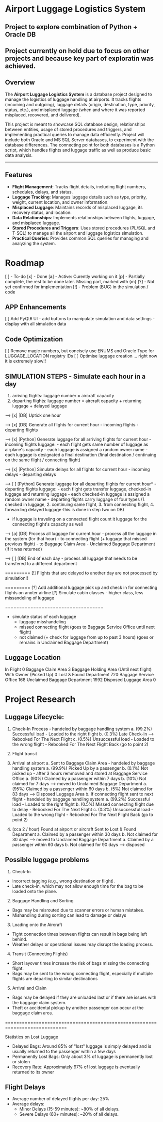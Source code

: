 # Airport Luggage Logistics System
## Project to explore combination of Python + Oracle DB
## Project currently on hold due to focus on other projects and because key part of exploratin was achieved.

## Overview

The **Airport Luggage Logistics System** is a database project designed to manage the logistics of luggage handling at airports. It tracks flights (incoming and outgoing), luggage details (origin, destination, type, priority, status, etc.), and misplaced luggage (when and where it was reported misplaced, recovered, and delivered). 

This project is meant to showcase SQL database design, relationships between entities, usage of stored procedures and triggers, and implementing practical queries to manage data efficiently. 
Project will include both Oracle and MS SQL Server databases, to experiment with the database differences. The connecting point for both databases is a Python script, which handles flights and luggage traffic as well as produce basic data analysis. 

---

## Features

- **Flight Management**: Tracks flight details, including flight numbers, schedules, delays, and status.
- **Luggage Tracking**: Manages luggage details such as type, priority, weight, current location, and owner information.
- **Misplaced Luggage**: Maintains records of misplaced luggage, its recovery status, and location.
- **Data Relationships**: Implements relationships between flights, luggage, and misplaced luggage.
- **Stored Procedures and Triggers**: Uses stored procedures (PL/SQL and T-SQL) to manage all the airport and luggage logistics simulation.
- **Practical Queries**: Provides common SQL queries for managing and analyzing the system.




Roadmap
==

[ ] - To-do
[x] - Done
[a] - Active: Curently working on it
[p] - Partially complete, the rest to be done later. Missing part, marked with {m}
[?] - Not yet confirmed for implementation
[!] - Problem (BUG) in the simulation / code


## APP Enhancements


[ ] Add PyQt6 UI 
    - add buttons to manipulate simulation and data settings
    - display with all simulation data


## Code Optimization

[ ] Remove magic numbers, but concisely use ENUMS and Oracle Type for LUGGAGE_LOCATION registry IDs
[ ] Optimise luggage creation ... right now it is extremely slow!!

## SIMULATION STEPS - Simulate each hour in a day

1. arriving flights: luggage number = aircraft capacity
2. departing flights: luggage number = aircraft capacity + returning luggage + delayed luggage



--> [x] [DB] Uptick one hour

--> [x] [DB] Generate all flights for current hour
    - incoming flights
    - departing flights

--> [x] [Python] Generate luggage for all arriving flights for current hour
    - incoming flights luggage:
        - each flight gets same number of luggage as airplane's capacity
        - each luggage is assigned a random owner name
        - each luggage is designated a final destination (final destination / continuing on the same flight / connecting flight)

--> [x] [Python] Simulate delays for all flights for current hour
    - incoming delays
    - departing delays

--> [ ] [Python] Generate luggage for all departing flights for current hour*
    - departing flights luggage:
        - each flight gets transfer luggage, checked-in luggage and returning luggage
        - each checked-in luggage is assigned a random owner name
        - departing flights carry luggage of four types (1. checked in luggage, 2. continuing same flight, 3. from connecting flight, 4. forwarding delayed luggage-this is done in step two on DB)

* if luggage is traveling on a connected flight count it luggage for the connecting flight's capacity as well


--> [a] [DB] Process all luggage for current hour
    - process all the luggage in the system (for that hour)
        - to connecting flight (+ luggage that missed previous flight)
        - to Baggage Claim Area
        - Unclaimed Baggage Department (if it was returned)


  

--> [ ] [DB] End of each day
    - process all luggage that needs to be transfered to a different department

=========
[!] Flights that are delayed to another day are not processed by simulation!!


=========
[?] Add additional luggage pick up and check in for connecting flights on anoter airline
[?] Simulate cabin classes - higher class, less missandeling of luggage

===================================

- simulate status of each luggage
    - luggage misshandeling
    - missed connecting flight (goes to Baggage Service Office until next flight)
    - not claimed (+ check for luggage from up to past 3 hours) (goes or remains in Unclaimed Baggage Department)

## Luggage Location
In Flight 0
Baggage Claim Area 3
Baggage Holding Area (Until next flight)
With Owner (Picked Up) 0
Lost & Found Department 720
Baggage Service Office 168
Unclaimed Baggage Department 1992
Disposed Luggage Area 0




Project Research
==


## Luggage Lifecycle:

1. Check-In Process - handeled by baggage handling system
    a. (99.2%) Successful load - Loaded to the right flight
    b. (0.3%) Late Check-In --> Rebooked For The Next Flight
    c. (0.5%) Unsuccessful load - Loaded to the wrong flight - Rebooked For The Next Flight Back (go to point 2)
   
2. Flight transit
    
3. Arrival at airport
    a. Sent to Baggage Claim Area - handeled by baggage handling system
        a. (99.9%) Picked Up by a passenger
        b. (0.1%) Not picked up - after 3 hours remmoved and stored at Baggage Service Office
            a. (90%) Claimed by a passenger within 7 days
            b. (10%) Not claimed for 7 days --> moved to Unclaimed Baggage Department 
                a. (95%) Claimed by a passenger within 60 days
                b. (5%) Not claimed for 83 days --> Disposed Luggage Area
    b. If connecting flight sent to next flight - handeled by baggage handling system
        a. (99.2%) Successful load - Loaded to the right flight
        b. (0.5%) Missed connecting flight due to delay - Rebooked For The Next Flight
        c. (0.3%) Unsuccessful load - Loaded to the wrong flight - Rebooked For The Next Flight Back (go to point 2)

4. (cca 2 / hour) Found at airport or aircraft
    Sent to Lost & Found Department
        a. Claimed by a passenger within 30 days
        b. Not claimed for 30 days --> moved to Unclaimed Baggage Department 
            a. Claimed by a passenger within 60 days
            b. Not claimed for 90 days --> disposed
 
## Possible luggage problems

1. Check-In
- Incorrect tagging (e.g., wrong destination or flight).
- Late check-in, which may not allow enough time for the bag to be loaded onto the plane.

2. Baggage Handling and Sorting
- Bags may be misrouted due to scanner errors or human mistakes.
- Mishandling during sorting can lead to damage or delays

3. Loading onto the Aircraft
- Tight connection times between flights can result in bags being left behind.
- Weather delays or operational issues may disrupt the loading process.

4. Transit (Connecting Flights)
- Short layover times increase the risk of bags missing the connecting flight.
- Bags may be sent to the wrong connecting flight, especially if multiple flights are departing to similar destinations

5. Arrival and Claim
- Bags may be delayed if they are unloaded last or if there are issues with the baggage claim system.
- Theft or accidental pickup by another passenger can occur at the baggage claim area.

============================================================================

Statistics on Lost Luggage
- Delayed Bags: Around 85% of "lost" luggage is simply delayed and is usually returned to the passenger within a few days 
- Permanently Lost Bags: Only about 3% of luggage is permanently lost or stolen 
- Recovery Rate: Approximately 97% of lost luggage is eventually returned to its owner 


## Flight Delays
- Average number of delayed flights per day: 25%
- Average delays:
    - Minor Delays  (15-59 minutes): ~80% of all delays.
    - Severe Delays (60+ minutes): ~20% of all delays.
